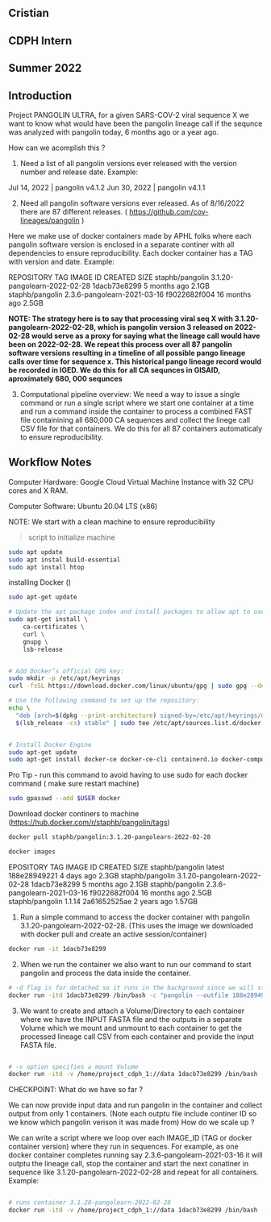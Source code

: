 
## Cristian 
## CDPH Intern
## Summer 2022


## Introduction

Project PANGOLIN ULTRA, for a given SARS-COV-2 viral sequence X we want to know what would have been the pangolin lineage call if the sequnce was analyzed with pangolin today, 6 months ago or a year ago.


How can we acomplish this ?

1. Need a list of all pangolin versions ever released with the version number and release date. Example:

Jul 14, 2022 | pangolin v4.1.2
Jun 30, 2022 | pangolin v4.1.1

2. Need all pangolin software versions ever released. As of 8/16/2022 there are 87 different releases. ( https://github.com/cov-lineages/pangolin )

Here we make use of docker containers made by APHL folks where each pangolin software version is enclosed in a separate continer with all dependencies to ensure reproducibility. Each docker container has a TAG with version and date. Example:

REPOSITORY        TAG                            IMAGE ID       CREATED         SIZE
staphb/pangolin   3.1.20-pangolearn-2022-02-28   1dacb73e8299   5 months ago    2.1GB
staphb/pangolin   2.3.6-pangolearn-2021-03-16    f9022682f004   16 months ago   2.5GB


**NOTE: The strategy here is to say that processing viral seq X with 3.1.20-pangolearn-2022-02-28, which is pangolin version 3 released on 2022-02-28
would serve as a proxy for saying what the lineage call would have been on 2022-02-28. We repeat this process over all 87 pangolin software versions resulting in a timeline of all possible pango lineage calls over time for sequence x. This historical pango lineage record would be recorded in IGED.
We do this for all CA sequnces in GISAID, aproximately 680, 000 sequnces**


3. Computational pipeline overview: We need a way to issue a single command or run a single script where we start one container at a time and run a command inside the container to process a combined FAST file containining all 680,000 CA sequences and collect the linege call CSV file for that containers. We do this for all 87 containers automaticaly to ensure reproducibility.



## Workflow Notes

Computer Hardware: Google Cloud Virtual Machine Instance with 32 CPU cores and X RAM. 

Computer Software: Ubuntu 20.04 LTS (x86)

NOTE: We start with a clean machine to ensure reproducibility

>script to initialize machine
```bash
sudo apt update 
sudo apt instal build-essential
sudo apt install htop
```



installing Docker ()

```bash
sudo apt-get update

# Update the apt package index and install packages to allow apt to use a repository over HTTPS:
sudo apt-get install \
    ca-certificates \
    curl \
    gnupg \
    lsb-release


# Add Docker’s official GPG key:
sudo mkdir -p /etc/apt/keyrings
curl -fsSL https://download.docker.com/linux/ubuntu/gpg | sudo gpg --dearmor -o /etc/apt/keyrings/docker.gpg

# Use the following command to set up the repository:
echo \
  "deb [arch=$(dpkg --print-architecture) signed-by=/etc/apt/keyrings/docker.gpg] https://download.docker.com/linux/ubuntu \
  $(lsb_release -cs) stable" | sudo tee /etc/apt/sources.list.d/docker.list > /dev/null


# Install Docker Engine
sudo apt-get update
sudo apt-get install docker-ce docker-ce-cli containerd.io docker-compose-plugin
```

Pro Tip - run this command to avoid having to use sudo for each docker command ( make sure restart machine)
```bash
sudo gpasswd --add $USER docker
```



Download docker continers to machine (https://hub.docker.com/r/staphb/pangolin/tags)

```bash
docker pull staphb/pangolin:3.1.20-pangolearn-2022-02-28
```


```bash
docker images
```
EPOSITORY        TAG                            IMAGE ID       CREATED         SIZE
staphb/pangolin   latest                         188e28949221   4 days ago      2.3GB
staphb/pangolin   3.1.20-pangolearn-2022-02-28   1dacb73e8299   5 months ago    2.1GB
staphb/pangolin   2.3.6-pangolearn-2021-03-16    f9022682f004   16 months ago   2.5GB
staphb/pangolin   1.1.14                         2a61652525ae   2 years ago     1.57GB



1. Run a simple command to access the docker container with pangolin 3.1.20-pangolearn-2022-02-28. (This uses the image we downloaded with docker pull and create an active session/container)

```bash
docker run -it 1dacb73e8299
```

2. When we run the container we also want to run our command to start pangolin and process the data inside the container. 

```bash
# -d flag is for detached so it runs in the background since we will start and stop many containers
docker run -itd 1dacb73e8299 /bin/bash -c "pangolin --outfile 188e28949221_lineage_report.csv /data/gisaid_hcov-19_2022_08_14_01.fasta"
```


3. We want to create and attach a Volume/Directory to each container where we have the INPUT FASTA file and the outputs in a separate Volume which we mount and unmount to each container to get the processed lineage call CSV from each container and provide the input FASTA file. 

```bash

# -v option specifies a mount Volume 
docker run -itd -v /home/project_cdph_1://data 1dacb73e8299 /bin/bash -c "pangolin --outfile 188e28949221_lineage_report.csv /data/gisaid_hcov-19_2022_08_14_01.fasta"
```


CHECKPOINT: What do we have so far ? 

We can now provide input data and run pangolin in the container and collect output from only 1 containers. (Note each outptu file include continer ID so we know which pangolin verison it was made from) How do we scale up ?

We can write a script where we loop over each IMAGE_ID (TAG or docker container version) where they run in sequences. For example, as one docker container completes running say 2.3.6-pangolearn-2021-03-16 it will outptu the lineage call, stop the container and start the next conatiner in sequence like 3.1.20-pangolearn-2022-02-28 and repeat for all containers. Example:


```bash 

# runs container 3.1.20-pangolearn-2022-02-28 
docker run -itd -v /home/project_cdph_1://data 1dacb73e8299 /bin/bash -c "pangolin --outfile 188e28949221_lineage_report.csv /data/gisaid_hcov-19_2022_08_14_01.fasta"























